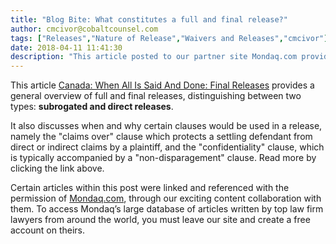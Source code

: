 ```yaml
---
title: "Blog Bite: What constitutes a full and final release?"
author: cmcivor@cobaltcounsel.com
tags: ["Releases","Nature of Release","Waivers and Releases","cmcivor"]
date: 2018-04-11 11:41:30
description: "This article posted to our partner site Mondaq.com provides a general overview of full and final releases, distinguishing between two types: subrogated and direct releases."
---
```


This article [Canada: When All Is Said And Done: Final Releases](http://www.mondaq.com/canada/x/452454/Insurance/When+All+Is+Said+And+Done+Final+Releases) provides a general overview of full and final releases, distinguishing between two types: **subrogated and direct releases**. 

It also discusses when and why certain clauses would be used in a release, namely the "claims over" clause which protects a settling defendant from direct or indirect claims by a plaintiff, and the "confidentiality" clause, which is typically accompanied by a "non-disparagement" clause. Read more by clicking the link above.

Certain articles within this post were linked and referenced with the permission of [Mondaq.com](https://www.mondaq.com/?clear=true), through our exciting content collaboration with them.  To access Mondaq’s large database of articles written by top law firm lawyers from around the world, you must leave our site and create a free account on theirs.
